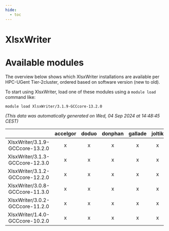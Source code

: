 ```yaml
---
hide:
  - toc
---
```


XlsxWriter
==========

# Available modules


The overview below shows which XlsxWriter installations are available per HPC-UGent Tier-2cluster, ordered based on software version (new to old).

To start using XlsxWriter, load one of these modules using a `module load` command like:

```shell
module load XlsxWriter/3.1.9-GCCcore-13.2.0
```

*(This data was automatically generated on Wed, 04 Sep 2024 at 14:48:45 CEST)*  

| |accelgor|doduo|donphan|gallade|joltik|shinx|skitty|
| :---: | :---: | :---: | :---: | :---: | :---: | :---: | :---: |
|XlsxWriter/3.1.9-GCCcore-13.2.0|x|x|x|x|x|-|x|
|XlsxWriter/3.1.3-GCCcore-12.3.0|x|x|x|x|x|x|x|
|XlsxWriter/3.1.2-GCCcore-12.2.0|x|x|x|x|x|-|x|
|XlsxWriter/3.0.8-GCCcore-11.3.0|x|x|x|x|x|-|x|
|XlsxWriter/3.0.2-GCCcore-11.2.0|x|x|x|x|x|-|x|
|XlsxWriter/1.4.0-GCCcore-10.2.0|x|x|x|x|x|-|x|
